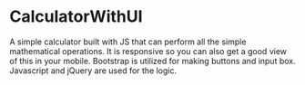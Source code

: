 # CalculatorWithUI
A simple calculator built with JS that can perform all the simple mathematical operations.
It is responsive so you can also get a good view of this in your mobile.
Bootstrap is utilized for making buttons and input box.
Javascript and jQuery are used for the logic.
